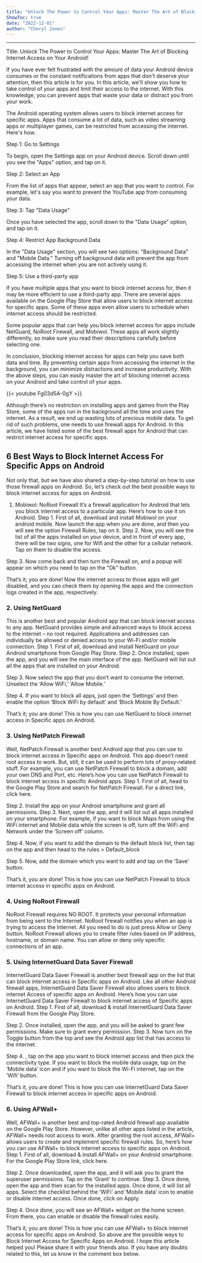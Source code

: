 ```yaml
---
title: "Unlock The Power to Control Your Apps: Master The Art of Blocking Internet Access on Your Android!"
ShowToc: true 
date: "2022-12-01"
author: "Cheryl Jones"
---
```

*****
Title: Unlock The Power to Control Your Apps: Master The Art of Blocking Internet Access on Your Android!

If you have ever felt frustrated with the amount of data your Android device consumes or the constant notifications from apps that don't deserve your attention, then this article is for you. In this article, we'll show you how to take control of your apps and limit their access to the internet. With this knowledge, you can prevent apps that waste your data or distract you from your work.

The Android operating system allows users to block internet access for specific apps. Apps that consume a lot of data, such as video streaming apps or multiplayer games, can be restricted from accessing the internet. Here's how.

Step 1: Go to Settings

To begin, open the Settings app on your Android device. Scroll down until you see the "Apps" option, and tap on it.

Step 2: Select an App

From the list of apps that appear, select an app that you want to control. For example, let's say you want to prevent the YouTube app from consuming your data.

Step 3: Tap "Data Usage"

Once you have selected the app, scroll down to the "Data Usage" option, and tap on it.

Step 4: Restrict App Background Data

In the "Data Usage" section, you will see two options: "Background Data" and "Mobile Data." Turning off background data will prevent the app from accessing the internet when you are not actively using it.

Step 5: Use a third-party app

If you have multiple apps that you want to block internet access for, then it may be more efficient to use a third-party app. There are several apps available on the Google Play Store that allow users to block internet access for specific apps. Some of these apps even allow users to schedule when internet access should be restricted.

Some popular apps that can help you block internet access for apps include NetGuard, NoRoot Firewall, and Mobiwol. These apps all work slightly differently, so make sure you read their descriptions carefully before selecting one.

In conclusion, blocking internet access for apps can help you save both data and time. By preventing certain apps from accessing the internet in the background, you can minimize distractions and increase productivity. With the above steps, you can easily master the art of blocking internet access on your Android and take control of your apps.

{{< youtube Fg03d5A-0gY >}} 



Although there’s no restriction on installing apps and games from the Play Store, some of the apps run in the background all the time and uses the internet. As a result, we end up wasting lots of precious mobile data.
To get rid of such problems, one needs to use firewall apps for Android. In this article, we have listed some of the best firewall apps for Android that can restrict internet access for specific apps.

 
## 6 Best Ways to Block Internet Access For Specific Apps on Android


Not only that, but we have also shared a step-by-step tutorial on how to use those firewall apps on Android. So, let’s check out the best possible ways to block internet access for apps on Android.
1. Mobiwol: NoRoot Firewall
It’s a firewall application for Android that lets you block internet access to a particular app. Here’s how to use it on Android.
Step 1. First of all, download and install Mobiwol on your android mobile. Now launch the app when you are done, and then you will see the option Firewall Rules, tap on it.
Step 2. Now, you will see the list of all the apps installed on your device, and in front of every app, there will be two signs, one for Wifi and the other for a cellular network. Tap on them to disable the access.

Step 3. Now come back and then turn the Firewall on, and a popup will appear on which you need to tap on the “Ok” button.

That’s it; you are done! Now the internet access to those apps will get disabled, and you can check them by opening the apps and the connection logs created in the app, respectively.

 
### 2. Using NetGuard


This is another best and popular Android app that can block internet access to any app. NetGuard provides simple and advanced ways to block access to the internet – no root required. Applications and addresses can individually be allowed or denied access to your Wi-Fi and/or mobile connection.
Step 1. First of all, download and install NetGuard on your Android smartphone from Google Play Store.
Step 2. Once installed, open the app, and you will see the main interface of the app. NetGuard will list out all the apps that are installed on your Android.

Step 3. Now select the app that you don’t want to consume the internet. Unselect the ‘Allow WiFi,’ ‘Allow Mobile.’

Step 4. If you want to block all apps, just open the ‘Settings’ and then enable the option ‘Block WiFi by default’ and ‘Block Mobile By Default.’

That’s it; you are done! This is how you can use NetGuard to block internet access in Specific apps on Android.

 
### 3. Using NetPatch Firewall


Well, NetPatch Firewall is another best Android app that you can use to block internet access in Specific apps on Android. This app doesn’t need root access to work. But, still, it can be used to perform lots of proxy-related stuff. For example, you can use NetPatch Firewall to block a domain, add your own DNS and Port, etc. Here’s how you can use NetPatch Firewall to block internet access in specific Android apps.
Step 1. First of all, head to the Google Play Store and search for NetPatch Firewall. For a direct link, click here.

Step 2. Install the app on your Android smartphone and grant all permissions.
Step 3. Next, open the app, and it will list out all apps installed on your smartphone. For example, if you want to block Maps from using the WiFi internet and Mobile data while the screen is off, turn off the WiFi and Network under the ‘Screen off’ column.

Step 4. Now, if you want to add the domain to the default block list, then tap on the app and then head to the rules > Default_block

Step 5. Now, add the domain which you want to add and tap on the ‘Save’ button.

That’s it, you are done! This is how you can use NetPatch Firewall to block internet access in specific apps on Android.

 
### 4. Using NoRoot Firewall



NoRoot Firewall requires NO ROOT. It protects your personal information from being sent to the Internet. NoRoot firewall notifies you when an app is trying to access the Internet. All you need to do is just press Allow or Deny button. NoRoot Firewall allows you to create filter rules based on IP address, hostname, or domain name. You can allow or deny only specific connections of an app.

 
### 5. Using InternetGuard Data Saver Firewall


InternetGuard Data Saver Firewall is another best firewall app on the list that can block internet access in Specific apps on Android. Like all other Android firewall apps, InternetGuard Data Saver Firewall also allows users to block internet Access of specific apps on Android. Here’s how you can use InternetGuard Data Saver Firewall to block internet access of Specific apps on Android.
Step 1. First of all, download & install InternetGuard Data Saver Firewall from the Google Play Store.

Step 2. Once installed, open the app, and you will be asked to grant few permissions. Make sure to grant every permission.
Step 3. Now turn on the Toggle button from the top and see the Android app list that has access to the internet.

Step 4. , tap on the app you want to block internet access and then pick the connectivity type. If you want to block the mobile data usage, tap on the ‘Mobile data’ icon and if you want to block the Wi-Fi internet, tap on the ‘Wifi‘ button.

That’s it, you are done! This is how you can use InternetGuard Data Saver Firewall to block internet access in specific apps on Android.

 
### 6. Using AFWall+


Well, AFWall+ is another best and top-rated Android firewall app available on the Google Play Store. However, unlike all other apps listed in the article, AFWall+ needs root access to work. After granting the root access, AFWall+ allows users to create and implement specific firewall rules. So, here’s how you can use AFWall+ to block internet access to specific apps on Android.
Step 1. First of all, download & install AFWall+ on your Android smartphone. For the Google Play Store link, click here.

Step 2. Once downloaded, open the app, and it will ask you to grant the superuser permissions. Tap on the ‘Grant’ to continue.
Step 3. Once done, open the app and then scan for the installed apps. Once done, it will list all apps. Select the checklist behind the ‘WiFi’ and ‘Mobile data’ icon to enable or disable internet access. Once done, click on Apply.

Step 4. Once done, you will see an AFWall+ widget on the home screen. From there, you can enable or disable the firewall rules easily.

That’s it, you are done! This is how you can use AFWall+ to block internet access for specific apps on Android.
So above are the possible ways to Block Internet Access for Specific Apps on Android. I hope this article helped you! Please share it with your friends also. If you have any doubts related to this, let us know in the comment box below.




